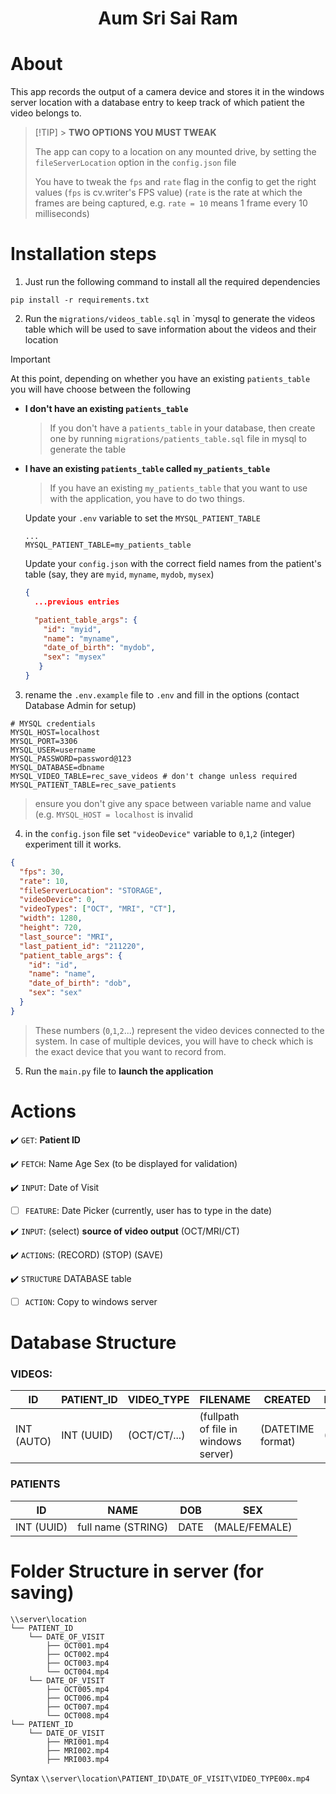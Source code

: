 <h1 align="center">
Aum Sri Sai Ram
</h1>

# About

This app records the output of a camera device and stores it in the windows server location with a database entry to keep track of which patient the video belongs to.

> [!TIP] > **TWO OPTIONS YOU MUST TWEAK**
>
> The app can copy to a location on any mounted drive, by setting the `fileServerLocation` option in the `config.json` file
>
> You have to tweak the `fps` and `rate` flag in the config to get the right values
> (`fps` is cv.writer's FPS value) (`rate` is the rate at which the frames are being captured, e.g. `rate = 10` means 1 frame every 10 milliseconds)

# Installation steps

1. Just run the following command to install all the required dependencies

```console
pip install -r requirements.txt
```

2. Run the `migrations/videos_table.sql` in `mysql to generate the videos table which will be used to save information about the videos and their location

> [!IMPORTANT]  
> At this point, depending on whether you have an existing `patients_table` you will have choose between the following

- **I don't have an existing `patients_table`**

  > If you don't have a `patients_table` in your database, then create one by running `migrations/patients_table.sql` file in mysql to generate the table

- **I have an existing `patients_table` called `my_patients_table`**

  > If you have an existing `my_patients_table` that you want to use with the application, you have to do two things.

  Update your `.env` variable to set the `MYSQL_PATIENT_TABLE`

  ```.env
  ...
  MYSQL_PATIENT_TABLE=my_patients_table
  ```

  Update your `config.json` with the correct field names from the patient's table (say, they are `myid`, `myname`, `mydob`, `mysex`)

  ```json
  {
    ...previous entries

    "patient_table_args": {
      "id": "myid",
      "name": "myname",
      "date_of_birth": "mydob",
      "sex": "mysex"
     }
  }
  ```

3. rename the `.env.example` file to `.env` and fill in the options (contact Database Admin for setup)

```.env
# MYSQL credentials
MYSQL_HOST=localhost
MYSQL_PORT=3306
MYSQL_USER=username
MYSQL_PASSWORD=password@123
MYSQL_DATABASE=dbname
MYSQL_VIDEO_TABLE=rec_save_videos # don't change unless required
MYSQL_PATIENT_TABLE=rec_save_patients
```

> ensure you don't give any space between variable name and value (e.g. `MYSQL_HOST = localhost` is invalid

4. in the `config.json` file set `"videoDevice"` variable to `0`,`1`,`2` (integer) experiment till it works.

```json
{
  "fps": 30,
  "rate": 10,
  "fileServerLocation": "STORAGE",
  "videoDevice": 0,
  "videoTypes": ["OCT", "MRI", "CT"],
  "width": 1280,
  "height": 720,
  "last_source": "MRI",
  "last_patient_id": "211220",
  "patient_table_args": {
    "id": "id",
    "name": "name",
    "date_of_birth": "dob",
    "sex": "sex"
  }
}
```

> These numbers (`0`,`1`,`2`...) represent the video devices connected to the system. In case of multiple devices, you will have to check which is the exact device that you want to record from.

5. Run the `main.py` file to **launch the application**

# Actions

:heavy_check_mark: `GET`: **Patient ID**

:heavy_check_mark: `FETCH`: Name Age Sex (to be displayed for validation)

:heavy_check_mark: `INPUT`: Date of Visit

- [ ] `FEATURE`: Date Picker (currently, user has to type in the date)

:heavy_check_mark: `INPUT`: (select) **source of video output** (OCT/MRI/CT)

:heavy_check_mark: `ACTIONS`: (RECORD) (STOP) (SAVE)

:heavy_check_mark: `STRUCTURE` DATABASE table

- [ ] `ACTION`: Copy to windows server

# Database Structure

### VIDEOS:

| ID         | PATIENT_ID | VIDEO_TYPE   | FILENAME                             | CREATED           | DATE_OF_VISIT |
| ---------- | ---------- | ------------ | ------------------------------------ | ----------------- | ------------- |
| INT (AUTO) | INT (UUID) | (OCT/CT/...) | (fullpath of file in windows server) | (DATETIME format) | (DATE format) |

### PATIENTS

| ID         | NAME               | DOB  | SEX           |
| ---------- | ------------------ | ---- | ------------- |
| INT (UUID) | full name (STRING) | DATE | (MALE/FEMALE) |

# Folder Structure in server (for saving)

```
\\server\location
└── PATIENT_ID
    └── DATE_OF_VISIT
        ├── OCT001.mp4
        ├── OCT002.mp4
        ├── OCT003.mp4
        └── OCT004.mp4
    └── DATE_OF_VISIT
        ├── OCT005.mp4
        ├── OCT006.mp4
        ├── OCT007.mp4
        └── OCT008.mp4
└── PATIENT_ID
    └── DATE_OF_VISIT
        ├── MRI001.mp4
        ├── MRI002.mp4
        ├── MRI003.mp4
```

Syntax `\\server\location\PATIENT_ID\DATE_OF_VISIT\VIDEO_TYPE00x.mp4`
